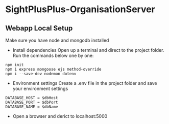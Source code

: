 # SightPlusPlus-OrganisationServer
## Webapp Local Setup
Make sure you have node and mongodb installed
* Install dependencies
Open up a terminal and direct to the project folder. Run the commands below one by one:
```
npm init
npm i express mongoose ejs method-override
npm i --save-dev nodemon dotenv
```
* Environment settings
Create a .env file in the project folder and save your environment settings
```
DATABASE_HOST = $dbHost
DATABASE_PORT = $dbPort
DATABASE_NAME = $dbName
```
* Open a browser and derict to localhost:5000